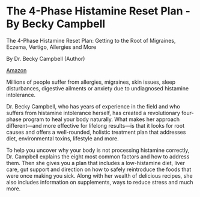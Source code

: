 [//]: # (source: https://www.amazon.com/4-Phase-Histamine-Reset-Plan-Migraines-ebook/dp/B07LF5NDKW)
[//]: # (tags: book)

# The 4-Phase Histamine Reset Plan - By Becky Campbell

The 4-Phase Histamine Reset Plan: Getting to the Root of Migraines, Eczema, Vertigo, Allergies and More

By Dr. Becky Campbell (Author)

[Amazon](https://www.amazon.com/4-Phase-Histamine-Reset-Plan-Migraines-ebook/dp/B07LF5NDKW)

Millions of people suffer from allergies, migraines, skin issues, sleep disturbances, digestive ailments or anxiety due to undiagnosed histamine intolerance.

Dr. Becky Campbell, who has years of experience in the field and who suffers from histamine intolerance herself, has created a revolutionary four-phase program to heal your body naturally. What makes her approach different—and more effective for lifelong results—is that it looks for root causes and offers a well-rounded, holistic treatment plan that addresses diet, environmental toxins, lifestyle and more.

To help you uncover why your body is not processing histamine correctly, Dr. Campbell explains the eight most common factors and how to address them. Then she gives you a plan that includes a low-histamine diet, liver care, gut support and direction on how to safely reintroduce the foods that were once making you sick. Along with her wealth of delicious recipes, she also includes information on supplements, ways to reduce stress and much more.
